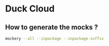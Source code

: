 # Duck Cloud



## How to generate the mocks ?

```bash
mockery --all --inpackage --inpackage-suffix
```
